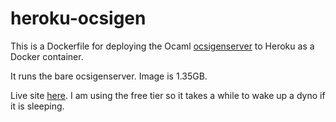 # heroku-ocsigen

This is a Dockerfile for deploying the Ocaml [ocsigenserver](https://ocsigen.org) to Heroku as a Docker container.  

It runs the bare ocsigenserver.  Image is 1.35GB.

Live site [here](https://ocsi-app4.herokuapp.com).  I am using the free tier so it takes a while to wake up a dyno if it is sleeping.



